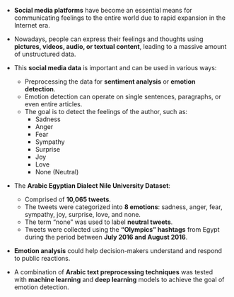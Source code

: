 - **Social media platforms** have become an essential means for communicating feelings to the entire world due to rapid expansion in the Internet era.
- Nowadays, people can express their feelings and thoughts using **pictures, videos, audio, or textual content**, leading to a massive amount of unstructured data.
- This **social media data** is important and can be used in various ways:
  - Preprocessing the data for **sentiment analysis** or **emotion detection**.
  - Emotion detection can operate on single sentences, paragraphs, or even entire articles.
  - The goal is to detect the feelings of the author, such as:
    - Sadness
    - Anger
    - Fear
    - Sympathy
    - Surprise
    - Joy
    - Love
    - None (Neutral)
    
- The **Arabic Egyptian Dialect Nile University Dataset**:
  - Comprised of **10,065 tweets**.
  - The tweets were categorized into **8 emotions**: sadness, anger, fear, sympathy, joy, surprise, love, and none.
  - The term “none” was used to label **neutral tweets**.
  - Tweets were collected using the **“Olympics” hashtags** from Egypt during the period between **July 2016 and August 2016**.

- **Emotion analysis** could help decision-makers understand and respond to public reactions.

- A combination of **Arabic text preprocessing techniques** was tested with **machine learning** and **deep learning** models to achieve the goal of emotion detection.
